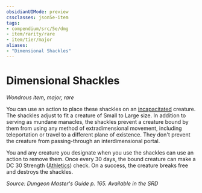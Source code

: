 ```yaml
---
obsidianUIMode: preview
cssclasses: json5e-item
tags:
- compendium/src/5e/dmg
- item/rarity/rare
- item/tier/major
aliases: 
- "Dimensional Shackles"
---
```

# Dimensional Shackles
*Wondrous item, major, rare*  


You can use an action to place these shackles on an [incapacitated](Mechanics/Rules/conditions.md#Incapacitated) creature. The shackles adjust to fit a creature of Small to Large size. In addition to serving as mundane manacles, the shackles prevent a creature bound by them from using any method of extradimensional movement, including teleportation or travel to a different plane of existence. They don't prevent the creature from passing-through an interdimensional portal.

You and any creature you designate when you use the shackles can use an action to remove them. Once every 30 days, the bound creature can make a DC 30 Strength ([Athletics](Mechanics/Rules/skills.md#Athletics)) check. On a success, the creature breaks free and destroys the shackles.

*Source: Dungeon Master's Guide p. 165. Available in the <span title='Systems Reference Document (5.1)'>SRD</span>*